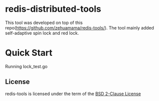 # redis-distributed-tools

This tool was developed on top of this repo(https://github.com/zehuamama/redis-tools/). The tool mainly added self-adaptive spin lock and red lock.

# Quick Start
Running lock_test.go

## License

redis-tools is licensed under the term of the [BSD 2-Clause License](https://github.com/zehuamama/redis-tools/blob/main/LICENSE)
